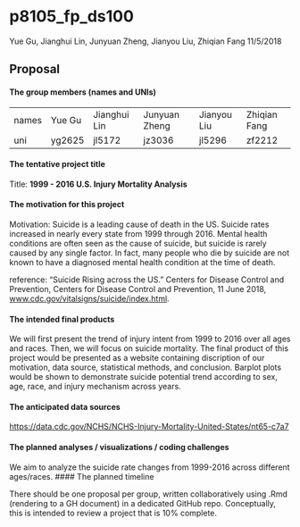 p8105\_fp\_ds100
================
Yue Gu, Jianghui Lin, Junyuan Zheng, Jianyou Liu, Zhiqian Fang
11/5/2018

Proposal
--------

#### The group members (names and UNIs)

|       |        |              |               |             |              |
|:------|:-------|:-------------|:--------------|:------------|:-------------|
| names | Yue Gu | Jianghui Lin | Junyuan Zheng | Jianyou Liu | Zhiqian Fang |
| uni   | yg2625 | jl5172       | jz3036        | jl5296      | zf2212       |

#### The tentative project title

Title: **1999 - 2016 U.S. Injury Mortality Analysis**

#### The motivation for this project

Motivation: Suicide is a leading cause of death in the US. Suicide rates increased in nearly every state from 1999 through 2016. Mental health conditions are often seen as the cause of suicide, but suicide is rarely caused by any single factor. In fact, many people who die by suicide are not known to have a diagnosed mental health condition at the time of death.

reference: “Suicide Rising across the US.” Centers for Disease Control and Prevention, Centers for Disease Control and Prevention, 11 June 2018, www.cdc.gov/vitalsigns/suicide/index.html.

#### The intended final products

We will first present the trend of injury intent from 1999 to 2016 over all ages and races. Then, we will focus on suicide mortality. The final product of this project would be presented as a website containing discription of our motivation, data source, statistical methods, and conclusion. Barplot plots would be shown to demonstrate suicide potential trend according to sex, age, race, and injury mechanism across years.

#### The anticipated data sources

<https://data.cdc.gov/NCHS/NCHS-Injury-Mortality-United-States/nt65-c7a7>

#### The planned analyses / visualizations / coding challenges

We aim to analyze the suicide rate changes from 1999-2016 across different ages/races. \#\#\#\# The planned timeline

There should be one proposal per group, written collaboratively using .Rmd (rendering to a GH document) in a dedicated GitHub repo. Conceptually, this is intended to review a project that is 10% complete.
